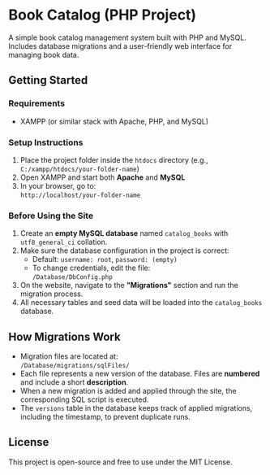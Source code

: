 # Book Catalog (PHP Project)

A simple book catalog management system built with PHP and MySQL. Includes database migrations and a user-friendly web interface for managing book data.

## Getting Started

### Requirements

- XAMPP (or similar stack with Apache, PHP, and MySQL)

### Setup Instructions

1. Place the project folder inside the `htdocs` directory (e.g., `C:/xampp/htdocs/your-folder-name`)
2. Open XAMPP and start both **Apache** and **MySQL**
3. In your browser, go to:  
   `http://localhost/your-folder-name`

### Before Using the Site

1. Create an **empty MySQL database** named `catalog_books` with `utf8_general_ci` collation.
2. Make sure the database configuration in the project is correct:  
   - Default: `username: root`, `password: (empty)`  
   - To change credentials, edit the file:  
     `/Database/DbConfig.php`
3. On the website, navigate to the **"Migrations"** section and run the migration process.
4. All necessary tables and seed data will be loaded into the `catalog_books` database.

## How Migrations Work

- Migration files are located at:  
  `/Database/migrations/sqlFiles/`
- Each file represents a new version of the database. Files are **numbered** and include a short **description**.
- When a new migration is added and applied through the site, the corresponding SQL script is executed.
- The `versions` table in the database keeps track of applied migrations, including the timestamp, to prevent duplicate runs.

## License

This project is open-source and free to use under the MIT License.
